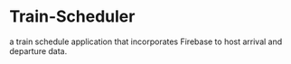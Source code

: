 # Train-Scheduler
a train schedule application that incorporates Firebase to host arrival and departure data. 
